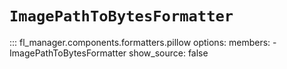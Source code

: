 # `ImagePathToBytesFormatter`

::: fl_manager.components.formatters.pillow
    options:
      members:
      - ImagePathToBytesFormatter
      show_source: false
